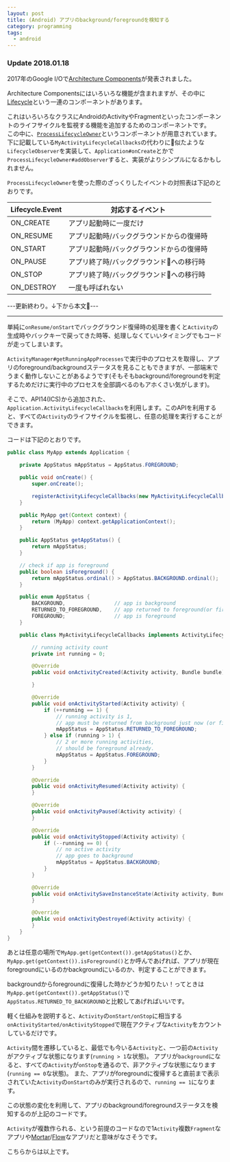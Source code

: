 ```yaml
---
layout: post
title: (Android) アプリのbackground/foregroundを検知する
category: programming
tags:
  - android
---
```


### Update 2018.01.18

2017年のGoogle I/Oで[Architecture Components](https://developer.android.com/topic/libraries/architecture/index.html)が発表されました。

Architecture Componentsにはいろいろな機能が含まれますが、その中に[Lifecycle](https://developer.android.com/topic/libraries/architecture/lifecycle.html)という一連のコンポーネントがあります。

これはいろいろなクラスにAndroidのActivityやFragmentといったコンポーネントのライフサイクルを監視する機能を追加するためのコンポーネントです。  
この中に、[`ProcessLifecycleOwner`](https://developer.android.com/reference/android/arch/lifecycle/ProcessLifecycleOwner.html)というコンポーネントが用意されています。  
下に記載している`MyActivityLifecycleCallbacks`の代わりに似たような`LifecycleObserver`を実装して、`Application#onCreate`とかで`ProcessLifecycleOwner#addObserver`すると、実装がよりシンプルになるかもしれません。

`ProcessLifecycleOwner`を使った際のざっくりしたイベントの対照表は下記のとおりです。

Lifecycle.Event|対応するイベント
---|---
ON_CREATE|アプリ起動時に一度だけ
ON_RESUME|アプリ起動時/バックグラウンドからの復帰時
ON_START|アプリ起動時/バックグラウンドからの復帰時
ON_PAUSE|アプリ終了時/バックグラウンドへの移行時
ON_STOP|アプリ終了時/バックグラウンドへの移行時
ON_DESTROY|一度も呼ばれない

---更新終わり。↓下から本文---

---

単純に`onResume/onStart`でバックグラウンド復帰時の処理を書くと`Activity`の生成時やバックキーで戻ってきた時等、処理しなくていいタイミングでもコードが走ってしまいます。

`ActivityManager#getRunningAppProcesses`で実行中のプロセスを取得し、アプリのforeground/backgroundステータスを見ることもできますが、一部端末でうまく動作しないことがあるようです(そもそもbackground/foregroundを判定するためだけに実行中のプロセスを全部調べるのもアホくさい気がします)。

そこで、API14(ICS)から追加された、`Application.ActivityLifecycleCallbacks`を利用します。このAPIを利用すると、すべての`Activity`のライフサイクルを監視し、任意の処理を実行することができます。

コードは下記のとおりです。

```java
public class MyApp extends Application {

    private AppStatus mAppStatus = AppStatus.FOREGROUND;

    public void onCreate() {
        super.onCreate();

        registerActivityLifecycleCallbacks(new MyActivityLifecycleCallbacks());
    }

    public MyApp get(Context context) {
        return (MyApp) context.getApplicationContext();
    }

    public AppStatus getAppStatus() {
        return mAppStatus;
    }

    // check if app is foreground
    public boolean isForeground() {
        return mAppStatus.ordinal() > AppStatus.BACKGROUND.ordinal();
    }

    public enum AppStatus {
        BACKGROUND,                // app is background
        RETURNED_TO_FOREGROUND,    // app returned to foreground(or first launch)
        FOREGROUND;                // app is foreground
    }

    public class MyActivityLifecycleCallbacks implements ActivityLifecycleCallbacks {

        // running activity count
        private int running = 0;

        @Override
        public void onActivityCreated(Activity activity, Bundle bundle) {

        }

        @Override
        public void onActivityStarted(Activity activity) {
            if (++running == 1) {
                // running activity is 1,
                // app must be returned from background just now (or first launch)
                mAppStatus = AppStatus.RETURNED_TO_FOREGROUND;
            } else if (running > 1) {
                // 2 or more running activities,
                // should be foreground already.
                mAppStatus = AppStatus.FOREGROUND;
            }
        }

        @Override
        public void onActivityResumed(Activity activity) {
        }

        @Override
        public void onActivityPaused(Activity activity) {
        }

        @Override
        public void onActivityStopped(Activity activity) {
            if (--running == 0) {
                // no active activity
                // app goes to background
                mAppStatus = AppStatus.BACKGROUND;
            }
        }

        @Override
        public void onActivitySaveInstanceState(Activity activity, Bundle bundle) {
        }

        @Override
        public void onActivityDestroyed(Activity activity) {
        }
    }
}
```

あとは任意の場所で`MyApp.get(getContext()).getAppStatus()`とか、`MyApp.get(getContext()).isForeground()`とか呼んであげれば、アプリが現在foregroundにいるのかbackgroundにいるのか、判定することができます。

backgroundからforegroundに復帰した時かどうか知りたい！ってときは`MyApp.get(getContext()).getAppStatus()`で`AppStatus.RETURNED_TO_BACKGROUND`と比較してあげればいいです。

軽く仕組みを説明すると、`Activity`の`onStart/onStop`に相当する`onActivityStarted/onActivityStopped`で現在アクティブな`Activity`をカウントしているだけです。

`Activity`間を遷移していると、最低でも今いる`Activity`と、一つ前の`Activity`がアクティブな状態になります(`running > 1`な状態)。
アプリが`background`になると、すべての`Activity`が`onStop`を通るので、非アクティブな状態になります(`running == 0`な状態)。
また、アプリがforegroundに復帰すると直前まで表示されていた`Activity`の`onStart`のみが実行されるので、`running == 1`になります。

この状態の変化を利用して、アプリのbackground/foregroundステータスを検知するのが上記のコードです。

`Activity`が複数作られる、という前提のコードなので1`Activity`複数`Fragment`なアプリや[Mortar](https://github.com/square/mortar)/[Flow](https://github.com/square/flow)なアプリだと意味がなさそうです。

こちらからは以上です。
